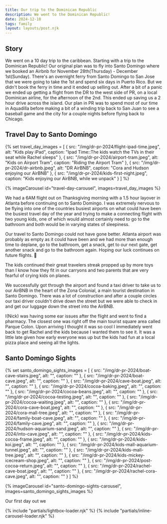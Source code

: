 ```yaml
---
title: Our trip to the Dominican Republic
description: We went to the Dominican Republic!
date: 2024-12-10
tags: family
layout: layouts/post.njk
---
```


## Story

We went on a 10 day trip to the caribbean. Starting with a trip to the Dominican Republic! Our original plan was to fly into Santo Domingo where we booked an Airbnb for November 28th(Thursday) - December 1st(Sunday). There's an overnight ferry from Santo Domingo to San Jose that we were going to take the 1st and spend six days in Puerto Rico. But we didn't book the ferry in time and it ended up selling out. After a bit of a panic we ended up getting a flight from the DR to the west side of PR, on a local Dominican airline, for the afternoon of the 2nd. This ended up saving us a 2 hour drive across the island. Our plan in PR was to spend most of our time in Aquadilla before making a bit of a winding trip back to San Juan to see a baseball game and the city for a couple nights before flying back to Chicago.

## Travel Day to Santo Domingo

{% set travel_day_images = [
{ src: "/img/dr-pr-2024/flight-ipad-time.jpeg", alt: "Kids play iPad", caption: "Ipad Time::The kids watch the TVs in their seat while Rachel sleeps" },
{ src: "/img/dr-pr-2024/airport-tram.jpeg", alt: "Kids on Airport Tram", caption: "Riding the Airport Tram" },
{ src: "/img/dr-pr-2024/dr-airbnb.jpeg", alt: "DR AirBNB", caption: "Cora and Hudson enjoying our AirBNB" },
{ src: "/img/dr-pr-2024/kids-first-night.jpeg", caption: "Kids enjoying our AirBNB, while we unpack" }
] %}

{% imageCarousel id="travel-day-carousel", images=travel_day_images %}

We had a 6AM flight out on Thanksgiving morning with a 1.5 hour layover in Atlanta before continuing on to Santo Domingo. I was extremely nervous to be flying into one of the countries busiest airports on what could have been the busiest travel day of the year and trying to make a connecting flight with two young kids, one of which would almost certainly need to go to the bathroom and both would be in varying states of sleepiness. 

Our travel to Santo Domingo could not have gone better. Atlanta airport was probably as empty as it could have been and we had more than enough time to deplane, go to the bathroom, get a snack, get to our next gate, get another snack and go to the bathroom again. Hoping our luck continues on future flights. 🤞

The kids continued their great travelers streak propped up by more toys than I know how they fit in our carryons and two parents that are very fearful of crying kids on planes.

We successfully got through the airport and found a taxi driver to take us to our AirBNB in the heart of the Zona Colonial, a main tourist destination in Santo Domingo. There was a lot of construction and after a couple circles our taxi driver couldn't drive down the street but we were able to check in and get our luggage down the street into the AirBNB.

I(Nick) was having some ear issues after the flight and went to find a pharmacy. The closest one was right off the main tourist square area called Parque Colon. Upon arriving I thought it was so cool I immediately went back to get Rachel and the kids because I wanted them to see it. It was a little late given how early everyone was up but the kids had fun at a local pizza place and seeing all the lights.


## Santo Domingo Sights

{% set santo_domingo_sights_images = [
{ src: "/img/dr-pr-2024/boat-cave-stairs.jpeg", alt: "", caption: "" },
{ src: "/img/dr-pr-2024/boat-cave.jpeg", alt: "", caption: "" },
{ src: "/img/dr-pr-2024/cave-boat.jpeg", alt: "", caption: "" },
{ src: "/img/dr-pr-2024/cocoa-baking.jpeg", alt: "", caption: "" },
{ src: "/img/dr-pr-2024/cocoa-beans.jpeg", alt: "", caption: "" },
{ src: "/img/dr-pr-2024/cocoa-testing.jpeg", alt: "", caption: "" },
{ src: "/img/dr-pr-2024/cocoa-waiting.jpeg", alt: "", caption: "" },
{ src: "/img/dr-pr-2024/cora-cave-boat.jpeg", alt: "", caption: "" },
{ src: "/img/dr-pr-2024/cora-mall-tree.jpeg", alt: "", caption: "" },
{ src: "/img/dr-pr-2024/family-boat-cave.jpeg", alt: "", caption: "" },
{ src: "/img/dr-pr-2024/family-cave.jpeg", alt: "", caption: "" },
{ src: "/img/dr-pr-2024/hudson-aquarium-sand.jpeg", alt: "", caption: "" },
{ src: "/img/dr-pr-2024/into-cave.jpeg", alt: "", caption: "" },
{ src: "/img/dr-pr-2024/kids-cocoa-frame.jpeg", alt: "", caption: "" },
{ src: "/img/dr-pr-2024/kids-koi.jpeg", alt: "", caption: "" },
{ src: "/img/dr-pr-2024/kids-mall-aquarium-tunnel.jpeg", alt: "", caption: "" },
{ src: "/img/dr-pr-2024/kids-mall-tree.jpeg", alt: "", caption: "" },
{ src: "/img/dr-pr-2024/kids-mickey-icecream-shop.jpeg", alt: "", caption: "" },
{ src: "/img/dr-pr-2024/post-cocoa-return.jpeg", alt: "", caption: "" },
{ src: "/img/dr-pr-2024/rachel-cave-boat.jpeg", alt: "", caption: "" },
{ src: "/img/dr-pr-2024/rachel-cora-cave.jpeg", alt: "", caption: "" }
] %}

{% imageCarousel id="santo-domingo-sights-carousel", images=santo_domingo_sights_images %}

Our first day out we 

{% include "partials/lightbox-loader.njk" %}
{% include "partials/inline-carousel-loader.njk" %} 
